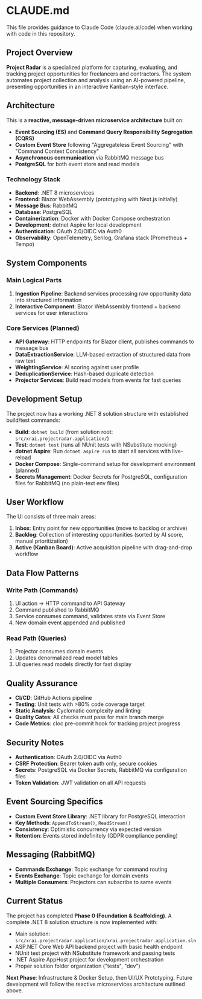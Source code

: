 # CLAUDE.md

This file provides guidance to Claude Code (claude.ai/code) when working with code in this repository.

## Project Overview

**Project Radar** is a specialized platform for capturing, evaluating, and tracking project opportunities for freelancers and contractors. The system automates project collection and analysis using an AI-powered pipeline, presenting opportunities in an interactive Kanban-style interface.

## Architecture

This is a **reactive, message-driven microservice architecture** built on:

- **Event Sourcing (ES)** and **Command Query Responsibility Segregation (CQRS)**
- **Custom Event Store** following "Aggregateless Event Sourcing" with "Command Context Consistency"
- **Asynchronous communication** via RabbitMQ message bus
- **PostgreSQL** for both event store and read models

### Technology Stack

- **Backend**: .NET 8 microservices
- **Frontend**: Blazor WebAssembly (prototyping with Next.js initially)
- **Message Bus**: RabbitMQ
- **Database**: PostgreSQL
- **Containerization**: Docker with Docker Compose orchestration
- **Development**: dotnet Aspire for local development
- **Authentication**: OAuth 2.0/OIDC via Auth0
- **Observability**: OpenTelemetry, Serilog, Grafana stack (Prometheus + Tempo)

## System Components

### Main Logical Parts
1. **Ingestion Pipeline**: Backend services processing raw opportunity data into structured information
2. **Interactive Component**: Blazor WebAssembly frontend + backend services for user interactions

### Core Services (Planned)
- **API Gateway**: HTTP endpoints for Blazor client, publishes commands to message bus
- **DataExtractionService**: LLM-based extraction of structured data from raw text
- **WeightingService**: AI scoring against user profile
- **DeduplicationService**: Hash-based duplicate detection
- **Projector Services**: Build read models from events for fast queries

## Development Setup

The project now has a working .NET 8 solution structure with established build/test commands:

- **Build**: `dotnet build` (from solution root: `src/xrai.projectradar.application/`)
- **Test**: `dotnet test` (runs all NUnit tests with NSubstitute mocking)
- **dotnet Aspire**: Run `dotnet aspire run` to start all services with live-reload
- **Docker Compose**: Single-command setup for development environment (planned)
- **Secrets Management**: Docker Secrets for PostgreSQL, configuration files for RabbitMQ (no plain-text env files)

## User Workflow

The UI consists of three main areas:
1. **Inbox**: Entry point for new opportunities (move to backlog or archive)
2. **Backlog**: Collection of interesting opportunities (sorted by AI score, manual prioritization)
3. **Active (Kanban Board)**: Active acquisition pipeline with drag-and-drop workflow

## Data Flow Patterns

### Write Path (Commands)
1. UI action → HTTP command to API Gateway
2. Command published to RabbitMQ
3. Service consumes command, validates state via Event Store
4. New domain event appended and published

### Read Path (Queries)
1. Projector consumes domain events
2. Updates denormalized read model tables
3. UI queries read models directly for fast display

## Quality Assurance

- **CI/CD**: GitHub Actions pipeline
- **Testing**: Unit tests with >80% code coverage target
- **Static Analysis**: Cyclomatic complexity and linting
- **Quality Gates**: All checks must pass for main branch merge
- **Code Metrics**: cloc pre-commit hook for tracking project progress

## Security Notes

- **Authentication**: OAuth 2.0/OIDC via Auth0
- **CSRF Protection**: Bearer token auth only, secure cookies
- **Secrets**: PostgreSQL via Docker Secrets, RabbitMQ via configuration files
- **Token Validation**: JWT validation on all API requests

## Event Sourcing Specifics

- **Custom Event Store Library**: .NET library for PostgreSQL interaction
- **Key Methods**: `AppendToStream()`, `ReadStream()`
- **Consistency**: Optimistic concurrency via expected version
- **Retention**: Events stored indefinitely (GDPR compliance pending)

## Messaging (RabbitMQ)

- **Commands Exchange**: Topic exchange for command routing
- **Events Exchange**: Topic exchange for domain events
- **Multiple Consumers**: Projectors can subscribe to same events

## Current Status

The project has completed **Phase 0 (Foundation & Scaffolding)**. A complete .NET 8 solution structure is now implemented with:

- Main solution: `src/xrai.projectradar.application/xrai.projectradar.application.sln`
- ASP.NET Core Web API backend project with basic health endpoint
- NUnit test project with NSubstitute framework and passing tests
- .NET Aspire AppHost project for development orchestration
- Proper solution folder organization ("tests", "dev")

**Next Phase**: Infrastructure & Docker Setup, then UI/UX Prototyping. Future development will follow the reactive microservices architecture outlined above.
